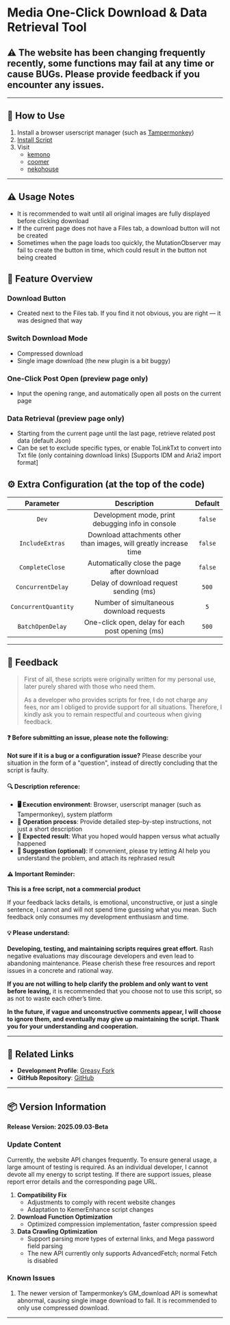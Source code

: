 # **Media One-Click Download & Data Retrieval Tool**

## ⚠️ The website has been changing frequently recently, some functions may fail at any time or cause BUGs. Please provide feedback if you encounter any issues.

---

## **👻 How to Use**

1. Install a browser userscript manager (such as [Tampermonkey](https://chrome.google.com/webstore/detail/tampermonkey/dhdgffkkebhmkfjojejmpbldmpobfkfo))  
2. [Install Script](https://update.greasyfork.org/scripts/472282/Kemer%20%E4%B8%8B%E8%BC%89%E5%99%A8.user.js)  
3. Visit  
    - [kemono](https://kemono.su/)  
    - [coomer](https://coomer.su/)  
    - [nekohouse](https://nekohouse.su/)  

---

## **⚠️ Usage Notes**
- It is recommended to wait until all original images are fully displayed before clicking download  
- If the current page does not have a Files tab, a download button will not be created  
- Sometimes when the page loads too quickly, the MutationObserver may fail to create the button in time, which could result in the button not being created  

## **📜 Feature Overview**

### **Download Button**
- Created next to the Files tab. If you find it not obvious, you are right — it was designed that way  

### **Switch Download Mode**
- Compressed download  
- Single image download (the new plugin is a bit buggy)  

### **One-Click Post Open (preview page only)**
- Input the opening range, and automatically open all posts on the current page  

### **Data Retrieval (preview page only)**
- Starting from the current page until the last page, retrieve related post data (default Json)  
- Can be set to exclude specific types, or enable ToLinkTxt to convert into Txt file (only containing download links) [Supports IDM and Aria2 import format]  

## **⚙️ Extra Configuration (at the top of the code)**
|       **Parameter**       |                       **Description**                       | **Default** |
| :-----------------------: | :---------------------------------------------------------: | :---------: |
|          `Dev`            |         Development mode, print debugging info in console   |  `false`    |
|     `IncludeExtras`       | Download attachments other than images, will greatly increase time |  `false`    |
|     `CompleteClose`       |             Automatically close the page after download     |  `false`    |
|    `ConcurrentDelay`      |             Delay of download request sending (ms)          |   `500`     |
|   `ConcurrentQuantity`    |               Number of simultaneous download requests      |     `5`     |
|     `BatchOpenDelay`      |       One-click open, delay for each post opening (ms)      |   `500`     |

---

## 📣 Feedback

> First of all, these scripts were originally written for my personal use, later purely shared with those who need them.  
>
> As a developer who provides scripts for free, I do not charge any fees, nor am I obliged to provide support for all situations. Therefore, I kindly ask you to remain respectful and courteous when giving feedback.  

#### ❓ Before submitting an issue, please note the following:

**Not sure if it is a bug or a configuration issue?** Please describe your situation in the form of a "question", instead of directly concluding that the script is faulty.  

#### 🔍 Description reference:

- **🖥️ Execution environment**: Browser, userscript manager (such as Tampermonkey), system platform  
- **🧭 Operation process**: Provide detailed step-by-step instructions, not just a short description  
- **🎯 Expected result**: What you hoped would happen versus what actually happened  
- **🤖 Suggestion (optional)**: If convenient, please try letting AI help you understand the problem, and attach its rephrased result  

#### ⚠️ Important Reminder:

**This is a free script, not a commercial product**  

If your feedback lacks details, is emotional, unconstructive, or just a single sentence, I cannot and will not spend time guessing what you mean. Such feedback only consumes my development enthusiasm and time.  

#### 💡 Please understand:

**Developing, testing, and maintaining scripts requires great effort.** Rash negative evaluations may discourage developers and even lead to abandoning maintenance. Please cherish these free resources and report issues in a concrete and rational way.  

**If you are not willing to help clarify the problem and only want to vent before leaving,** it is recommended that you choose not to use this script, so as not to waste each other’s time.  

**In the future, if vague and unconstructive comments appear, I will choose to ignore them, and eventually may give up maintaining the script. Thank you for your understanding and cooperation.**  

---

## **🔗 Related Links**

- **Development Profile**: [Greasy Fork](https://greasyfork.org/zh-TW/users/989635-canaan-hs)  
- **GitHub Repository**: [GitHub](https://github.com/Canaan-HS/MonkeyScript/tree/main/KemerDownloader)  

---

## **📦 Version Information**

**Release Version: 2025.09.03-Beta**  

### **Update Content**
Currently, the website API changes frequently. To ensure general usage, a large amount of testing is required. As an individual developer, I cannot devote all my energy to script testing. If there are support issues, please report error details and the corresponding page URL.  

1. **Compatibility Fix**
   - Adjustments to comply with recent website changes  
   - Adaptation to KemerEnhance script changes  
2. **Download Function Optimization**
   - Optimized compression implementation, faster compression speed  
3. **Data Crawling Optimization**
   - Support parsing more types of external links, and Mega password field parsing  
   - The new API currently only supports AdvancedFetch; normal Fetch is disabled  

### **Known Issues**
1. The newer version of Tampermonkey’s GM_download API is somewhat abnormal, causing single image download to fail. It is recommended to only use compressed download.  

---